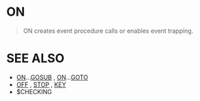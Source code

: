 # ON
> ON creates event procedure calls or enables event trapping.

# SEE ALSO
* [ON](ON.md)...[GOSUB](GOSUB.md) , [ON](ON.md)...[GOTO](GOTO.md)
* [OFF](OFF.md) , [STOP](STOP.md) , [KEY](KEY.md)
* $CHECKING

